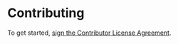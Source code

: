# Contributing

To get started, <a href="https://www.clahub.com/agreements/busdav/readthedocs.org">sign the Contributor License Agreement</a>.
